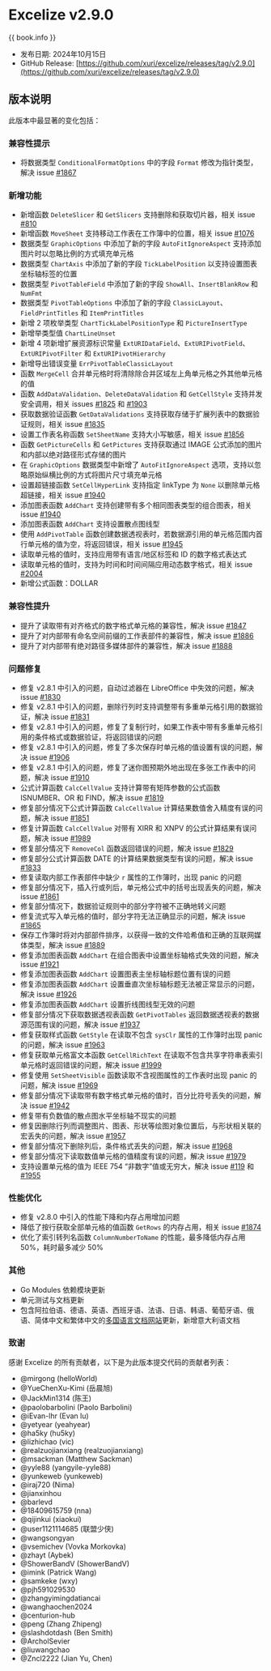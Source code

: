 # Excelize v2.9.0

{{ book.info }}

* 发布日期: 2024年10月15日
* GitHub Release: [https://github.com/xuri/excelize/releases/tag/v2.9.0](https://github.com/xuri/excelize/releases/tag/v2.9.0)

## 版本说明

此版本中最显著的变化包括：

### 兼容性提示

* 将数据类型 `ConditionalFormatOptions` 中的字段 `Format` 修改为指针类型，解决 issue [#1867](https://github.com/xuri/excelize/issues/1867)

### 新增功能

* 新增函数 `DeleteSlicer` 和 `GetSlicers` 支持删除和获取切片器，相关 issue [#810](https://github.com/xuri/excelize/issues/810)
* 新增函数 `MoveSheet` 支持移动工作表在工作簿中的位置，相关 issue [#1076](https://github.com/xuri/excelize/issues/1076)
* 数据类型 `GraphicOptions` 中添加了新的字段 `AutoFitIgnoreAspect` 支持添加图片时以忽略比例的方式填充单元格
* 数据类型 `ChartAxis` 中添加了新的字段 `TickLabelPosition` 以支持设置图表坐标轴标签的位置
* 数据类型 `PivotTableField` 中添加了新的字段 `ShowAll`、`InsertBlankRow` 和 `NumFmt`
* 数据类型 `PivotTableOptions` 中添加了新的字段 `ClassicLayout`、`FieldPrintTitles` 和 `ItemPrintTitles`
* 新增 2 项枚举类型 `ChartTickLabelPositionType` 和 `PictureInsertType`
* 新增举类型值 `ChartLineUnset`
* 新增 4 项新增扩展资源标识常量 `ExtURIDataField`、`ExtURIPivotField`、`ExtURIPivotFilter` 和 `ExtURIPivotHierarchy`
* 新增导出错误变量 `ErrPivotTableClassicLayout`
* 函数 `MergeCell` 合并单元格时将清除除合并区域左上角单元格之外其他单元格的值
* 函数 `AddDataValidation`、`DeleteDataValidation` 和 `GetCellStyle` 支持并发安全调用，相关 issues [#1825](https://github.com/xuri/excelize/issues/1825) 和 [#1903](https://github.com/xuri/excelize/issues/1903)
* 获取数据验证函數 `GetDataValidations` 支持获取存储于扩展列表中的数据验证规则，相关 issue [#1835](https://github.com/xuri/excelize/issues/1835)
* 设置工作表名称函数 `SetSheetName` 支持大小写敏感，相关 issue [#1856](https://github.com/xuri/excelize/issues/1856)
* 函数 `GetPictureCells` 和 `GetPictures` 支持获取通过 IMAGE 公式添加的图片和内部以绝对路径形式存储的图片
* 在 `GraphicOptions` 数据类型中新增了 `AutoFitIgnoreAspect` 选项，支持以忽略原始纵横比例的方式将图片尺寸填充单元格
* 设置超链接函数 `SetCellHyperLink` 支持指定 linkType 为 `None` 以删除单元格超链接，相关 issue [#1940](https://github.com/xuri/excelize/issues/1940)
* 添加图表函数 `AddChart` 支持创建带有多个相同图表类型的组合图表，相关 issue [#1940](https://github.com/xuri/excelize/issues/1940)
* 添加图表函数 `AddChart` 支持设置散点图线型
* 使用 `AddPivotTable` 函数创建数据透视表时，若数据源引用的单元格范围内首行单元格的值为空，将返回错误，相关 issue [#1945](https://github.com/xuri/excelize/issues/1945)
* 读取单元格的值时，支持应用带有语言/地区标签和 ID 的数字格式表达式
* 读取单元格的值时，支持为时间和时间间隔应用动态数字格式，相关 issue [#2004](https://github.com/xuri/excelize/issues/2004)
* 新增公式函数：DOLLAR

### 兼容性提升

* 提升了读取带有对齐格式的数字格式单元格的兼容性，解决 issue [#1847](https://github.com/xuri/excelize/issues/1847)
* 提升了对内部带有命名空间前缀的工作表部件的兼容性，解决 issue [#1886](https://github.com/xuri/excelize/issues/1886)
* 提升了对内部带有绝对路径多媒体部件的兼容性，解决 issue [#1888](https://github.com/xuri/excelize/issues/1888)

### 问题修复

* 修复 v2.8.1 中引入的问题，自动过滤器在 LibreOffice 中失效的问题，解决 issue [#1830](https://github.com/xuri/excelize/issues/1830)
* 修复 v2.8.1 中引入的问题，删除行列时支持调整带有多重单元格引用的数据验证，解决 issue [#1831](https://github.com/xuri/excelize/issues/1831)
* 修复 v2.8.1 中引入的问题，修复了复制行时，如果工作表中带有多重单元格引用的条件格式或数据验证，将返回错误的问题
* 修复 v2.8.1 中引入的问题，修复了多次保存时单元格的值设置有误的问题，解决 issue [#1906](https://github.com/xuri/excelize/issues/1906)
* 修复 v2.8.1 中引入的问题，修复了迷你图预期外地出现在多张工作表中的问题，解决 issue [#1910](https://github.com/xuri/excelize/issues/1910)
* 公式计算函数 `CalcCellValue` 支持计算带有矩阵参数的公式函数 ISNUMBER、OR 和 FIND，解决 issue [#1819](https://github.com/xuri/excelize/issues/1819)
* 修复部分情况下公式计算函数 `CalcCellValue` 计算结果数值舍入精度有误的问题，解决 issue [#1851](https://github.com/xuri/excelize/issues/1851)
* 修复计算函数 `CalcCellValue` 对带有 XIRR 和 XNPV 的公式计算结果有误问题，解决 issue [#1989](https://github.com/xuri/excelize/issues/1989)
* 修复部分情况下 `RemoveCol` 函数返回错误的问题，解决 issue [#1829](https://github.com/xuri/excelize/issues/1829)
* 修复部分公式计算函数 DATE 的计算结果数据类型有误的问题，解决 issue [#1833](https://github.com/xuri/excelize/issues/1833)
* 修复读取内部工作表部件中缺少 `r` 属性的工作簿时，出现 panic 的问题
* 修复部分情况下，插入行或列后，单元格公式中的括号出现丢失的问题，解决 issue [#1861](https://github.com/xuri/excelize/issues/1861)
* 修复部分情况下，数据验证规则中的部分字符被不正确地转义问题
* 修复流式写入单元格的值时，部分字符无法正确显示的问题，解决 issue [#1865](https://github.com/xuri/excelize/issues/1865)
* 保存工作簿时将对内部部件排序，以获得一致的文件哈希值和正确的互联网媒体类型，解决 issue [#1889](https://github.com/xuri/excelize/issues/1889)
* 修复添加图表函数 `AddChart` 在组合图表中设置坐标轴格式失效的问题，解决 issue [#1921](https://github.com/xuri/excelize/issues/1921)
* 修复添加图表函数 `AddChart` 设置图表主坐标轴标题位置有误的问题
* 修复添加图表函数 `AddChart` 设置垂直次坐标轴标题无法被正常显示的问题，解决 issue [#1926](https://github.com/xuri/excelize/issues/1926)
* 修复添加图表函数 `AddChart` 设置折线图线型无效的问题
* 修复部分情况下获取数据透视表函数 `GetPivotTables` 返回数据透视表的数据源范围有误的问题，解决 issue [#1937](https://github.com/xuri/excelize/issues/1937)
* 修复获取样式函数 `GetStyle` 在读取不包含 `sysClr` 属性的工作簿时出现 panic 的问题，解决 issue [#1963](https://github.com/xuri/excelize/issues/1963)
* 修复获取单元格富文本函数 `GetCellRichText` 在读取不包含共享字符串表索引单元格时返回错误的问题，解决 issue [#1999](https://github.com/xuri/excelize/issues/1999)
* 修复使用 `SetSheetVisible` 函数读取不含视图属性的工作表时出现 panic 的问题，解决 issue [#1969](https://github.com/xuri/excelize/issues/1969)
* 修复部分情况下读取带有数字格式单元格的值时，百分比符号丢失的问题，解决 issue [#1942](https://github.com/xuri/excelize/issues/1942)
* 修复带有负数值的散点图水平坐标轴不现实的问题
* 修复因删除行列而调整图片、图表、形状等绘图对象位置后，与形状相关联的宏丢失的问题，解决 issue [#1957](https://github.com/xuri/excelize/issues/1957)
* 修复部分情况下删除列后，条件格式丢失的问题，解决 issue [#1968](https://github.com/xuri/excelize/issues/1968)
* 修复部分情况下读取数值单元格的值精度有误的问题，解决 issue [#1979](https://github.com/xuri/excelize/issues/1979)
* 支持设置单元格的值为 IEEE 754 “非数字”值或无穷大，解决 issue [#119](https://github.com/xuri/excelize/issues/119) 和 [#1955](https://github.com/xuri/excelize/issues/1955)

### 性能优化

* 修复 v2.8.0 中引入的性能下降和内存占用增加问题
* 降低了按行获取全部单元格的值函数 `GetRows` 的内存占用，相关 issue [#1874](https://github.com/xuri/excelize/issues/1874)
* 优化了索引转列名函数 `ColumnNumberToName` 的性能，最多降低内存占用 50%，耗时最多减少 50%

### 其他

* Go Modules 依赖模块更新
* 单元测试与文档更新
* 包含阿拉伯语、德语、英语、西班牙语、法语、日语、韩语、葡萄牙语、俄语、简体中文和繁体中文的[多国语言文档网站](https://xuri.me/excelize)更新，新增意大利语文档

### 致谢

感谢 Excelize 的所有贡献者，以下是为此版本提交代码的贡献者列表：

* @mirgong (helloWorld)
* @YueChenXu-Kimi (岳晨旭)
* @JackMin1314 (陈王)
* @paolobarbolini (Paolo Barbolini)
* @iEvan-lhr (Evan lu)
* @yetyear (yeahyear)
* @ha5ky (hu5ky)
* @lizhichao (vic)
* @realzuojianxiang (realzuojianxiang)
* @msackman (Matthew Sackman)
* @yyle88 (yangyile-yyle88)
* @yunkeweb (yunkeweb)
* @iraj720 (Nima)
* @jianxinhou
* @barlevd
* @18409615759 (nna)
* @qijinkui (xiaokui)
* @user1121114685 (联盟少侠)
* @wangsongyan
* @vsemichev (Vovka Morkovka)
* @zhayt (Aybek)
* @ShowerBandV (ShowerBandV)
* @imink (Patrick Wang)
* @samkeke (wxy)
* @pjh591029530
* @zhangyimingdatiancai
* @wanghaochen2024
* @centurion-hub
* @peng (Zhang Zhipeng)
* @slashdotdash (Ben Smith)
* @ArcholSevier
* @liuwangchao
* @Zncl2222 (Jian Yu, Chen)
